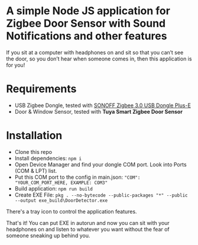 # A simple Node JS application for Zigbee Door Sensor with Sound Notifications and other features

If you sit at a computer with headphones on and sit so that you can’t see the door, so you don’t hear when someone comes in, then this application is for you!

# Requirements 
* USB Zigbee Dongle, tested with [SONOFF Zigbee 3.0 USB Dongle Plus-E](https://ozon.ru/t/nbLbl1d)
* Door & Window Sensor, tested with **Tuya Smart Zigbee Door Sensor**

# Installation
* Clone this repo
* Install dependencies: ```npm i```
* Open Device Manager and find your dongle COM port. Look into Ports (COM & LPT) list.
* Put this COM port to the config in main.json: ```"COM": "YOUR_COM_PORT_HERE, EXAMPLE: COM3"```
* Build application: ```npm run build```
* Create EXE File: ```pkg . --no-bytecode --public-packages "*" --public --output exe_build\DoorDetector.exe```

There's a tray icon to control the application features.

That's it!
You can put EXE in autorun and now you can sit with your headphones on and listen to whatever you want without the fear of someone sneaking up behind you.